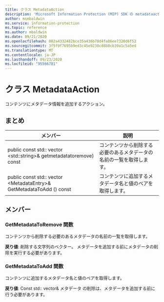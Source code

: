 ```yaml
---
title: クラス MetadataAction
description: 'Microsoft Information Protection (MIP) SDK の metadataaction:: undefined クラスを文書にします。'
author: msmbaldwin
ms.service: information-protection
ms.topic: reference
ms.author: mbaldwin
ms.date: 09/21/2020
ms.openlocfilehash: 082a4332482bce35a436b70d4fa86ee7320d6f52
ms.sourcegitcommit: 3f5f9f7695b9ed3c45e9230cd8b8cb39a1c5a5ed
ms.translationtype: MT
ms.contentlocale: ja-JP
ms.lasthandoff: 09/23/2020
ms.locfileid: "95566781"
---
```

# <a name="class-metadataaction"></a>クラス MetadataAction 
コンテンツにメタデータ情報を追加するアクション。
  
## <a name="summary"></a>まとめ
 メンバー                        | 説明                                
--------------------------------|---------------------------------------------
public const std:: vector \<std::string\>& getmetadatatoremove) const  |  コンテンツから削除する必要のあるメタデータの名前の一覧を取得します。
public const std:: vector \<MetadataEntry\>& GetMetadataToAdd () const  |  コンテンツに追加するメタデータ名と値のペアを取得します。
  
## <a name="members"></a>メンバー
  
### <a name="getmetadatatoremove-function"></a>GetMetadataToRemove 関数
コンテンツから削除する必要のあるメタデータの名前の一覧を取得します。

  
**戻り値**: 削除する文字列のベクター。 メタデータを追加する前にメタデータの削除を実行する必要があります。
  
### <a name="getmetadatatoadd-function"></a>GetMetadataToAdd 関数
コンテンツに追加するメタデータ名と値のペアを取得します。

  
**戻り値**: Const std:: vector& メタデータ <MetadataEntry> の削除は、メタデータを追加する前に行う必要があります。